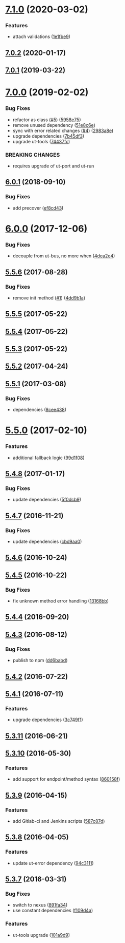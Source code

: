 # [7.1.0](https://github.com/softwaregroup-bg/ut-port-script/compare/v7.0.2...v7.1.0) (2020-03-02)


### Features

* attach validations ([1e1fbe9](https://github.com/softwaregroup-bg/ut-port-script/commit/1e1fbe917db4c5bd359122c8c5581731c23939d6))



## [7.0.2](https://github.com/softwaregroup-bg/ut-port-script/compare/v7.0.1...v7.0.2) (2020-01-17)



## [7.0.1](https://github.com/softwaregroup-bg/ut-port-script/compare/v7.0.0...v7.0.1) (2019-03-22)



# [7.0.0](https://github.com/softwaregroup-bg/ut-port-script/compare/v6.0.1...v7.0.0) (2019-02-02)


### Bug Fixes

* refactor as class ([#5](https://github.com/softwaregroup-bg/ut-port-script/issues/5)) ([5958e75](https://github.com/softwaregroup-bg/ut-port-script/commit/5958e75))
* remove unused dependency ([51e8c6e](https://github.com/softwaregroup-bg/ut-port-script/commit/51e8c6e))
* sync with error related changes ([#4](https://github.com/softwaregroup-bg/ut-port-script/issues/4)) ([2983a8e](https://github.com/softwaregroup-bg/ut-port-script/commit/2983a8e))
* upgrade dependencies ([7b45df3](https://github.com/softwaregroup-bg/ut-port-script/commit/7b45df3))
* upgrade ut-tools ([74437fc](https://github.com/softwaregroup-bg/ut-port-script/commit/74437fc))


### BREAKING CHANGES

* requires upgrade of ut-port and ut-run



<a name="6.0.1"></a>
## [6.0.1](https://github.com/softwaregroup-bg/ut-port-script/compare/v6.0.0...v6.0.1) (2018-09-10)


### Bug Fixes

* add precover ([ef8cd43](https://github.com/softwaregroup-bg/ut-port-script/commit/ef8cd43))



<a name="6.0.0"></a>
# [6.0.0](https://github.com/softwaregroup-bg/ut-port-script/compare/v5.5.6...v6.0.0) (2017-12-06)


### Bug Fixes

* decouple from ut-bus, no more when ([4dea2e4](https://github.com/softwaregroup-bg/ut-port-script/commit/4dea2e4))



<a name="5.5.6"></a>
## [5.5.6](https://github.com/softwaregroup-bg/ut-port-script/compare/v5.5.5...v5.5.6) (2017-08-28)


### Bug Fixes

* remove init method ([#1](https://github.com/softwaregroup-bg/ut-port-script/issues/1)) ([4dd9b1a](https://github.com/softwaregroup-bg/ut-port-script/commit/4dd9b1a))



<a name="5.5.5"></a>
## [5.5.5](https://github.com/softwaregroup-bg/ut-port-script/compare/v5.5.4...v5.5.5) (2017-05-22)



<a name="5.5.4"></a>
## [5.5.4](https://github.com/softwaregroup-bg/ut-port-script/compare/v5.5.3...v5.5.4) (2017-05-22)



<a name="5.5.3"></a>
## [5.5.3](https://github.com/softwaregroup-bg/ut-port-script/compare/v5.5.2...v5.5.3) (2017-05-22)



<a name="5.5.2"></a>
## [5.5.2](https://github.com/softwaregroup-bg/ut-port-script/compare/v5.5.1...v5.5.2) (2017-04-24)



<a name="5.5.1"></a>
## [5.5.1](https://github.com/softwaregroup-bg/ut-port-script/compare/v5.5.0...v5.5.1) (2017-03-08)


### Bug Fixes

* dependencies ([8cee438](https://github.com/softwaregroup-bg/ut-port-script/commit/8cee438))



<a name="5.5.0"></a>
# [5.5.0](https://github.com/softwaregroup-bg/ut-port-script/compare/v5.4.8...v5.5.0) (2017-02-10)


### Features

* additional fallback logic ([99d1f08](https://github.com/softwaregroup-bg/ut-port-script/commit/99d1f08))



<a name="5.4.8"></a>
## [5.4.8](https://github.com/softwaregroup-bg/ut-port-script/compare/v5.4.7...v5.4.8) (2017-01-17)


### Bug Fixes

* update dependencies ([5f0dcb9](https://github.com/softwaregroup-bg/ut-port-script/commit/5f0dcb9))



<a name="5.4.7"></a>
## [5.4.7](https://github.com/softwaregroup-bg/ut-port-script/compare/v5.4.6...v5.4.7) (2016-11-21)


### Bug Fixes

* update dependencies ([cbd9aa0](https://github.com/softwaregroup-bg/ut-port-script/commit/cbd9aa0))



<a name="5.4.6"></a>
## [5.4.6](https://github.com/softwaregroup-bg/ut-port-script/compare/v5.4.5...v5.4.6) (2016-10-24)



<a name="5.4.5"></a>
## [5.4.5](https://github.com/softwaregroup-bg/ut-port-script/compare/v5.4.4...v5.4.5) (2016-10-22)


### Bug Fixes

* fix unknown method error handling ([13168bb](https://github.com/softwaregroup-bg/ut-port-script/commit/13168bb))



<a name="5.4.4"></a>
## [5.4.4](https://github.com/softwaregroup-bg/ut-port-script/compare/v5.4.3...v5.4.4) (2016-09-20)



<a name="5.4.3"></a>
## [5.4.3](https://github.com/softwaregroup-bg/ut-port-script/compare/v5.4.2...v5.4.3) (2016-08-12)


### Bug Fixes

* publish to npm ([dd6babd](https://github.com/softwaregroup-bg/ut-port-script/commit/dd6babd))



<a name="5.4.2"></a>
## [5.4.2](https://git.softwaregroup.com/ut5/ut-port-script/compare/v5.4.1...v5.4.2) (2016-07-22)



<a name="5.4.1"></a>
## [5.4.1](https://git.softwaregroup.com/ut5/ut-port-script/compare/v5.3.11...v5.4.1) (2016-07-11)


### Features

* upgrade dependencies ([3c749f1](https://git.softwaregroup.com/ut5/ut-port-script/commit/3c749f1))



<a name="5.3.11"></a>
## [5.3.11](https://git.softwaregroup.com/ut5/ut-port-script/compare/v5.3.10...v5.3.11) (2016-06-21)



<a name="5.3.10"></a>
## [5.3.10](https://git.softwaregroup.com/ut5/ut-port-script/compare/v5.3.9...v5.3.10) (2016-05-30)


### Features

* add support for endpoint/method syntax ([860158f](https://git.softwaregroup.com/ut5/ut-port-script/commit/860158f))



<a name="5.3.9"></a>
## [5.3.9](https://git.softwaregroup.com/ut5/ut-port-script/compare/v5.3.8...v5.3.9) (2016-04-15)


### Features

* add Gitlab-ci and Jenkins scripts ([587c87d](https://git.softwaregroup.com/ut5/ut-port-script/commit/587c87d))



<a name="5.3.8"></a>
## [5.3.8](https://git.softwaregroup.com/ut5/ut-port-script/compare/v5.3.7...v5.3.8) (2016-04-05)


### Features

* update ut-error dependency ([94c3111](https://git.softwaregroup.com/ut5/ut-port-script/commit/94c3111))



<a name="5.3.7"></a>
## [5.3.7](https://git.softwaregroup.com/ut5/ut-port-script/compare/v5.3.5...v5.3.7) (2016-03-31)


### Bug Fixes

* switch to nexus ([891fa34](https://git.softwaregroup.com/ut5/ut-port-script/commit/891fa34))
* use constant dependencies ([f109d4a](https://git.softwaregroup.com/ut5/ut-port-script/commit/f109d4a))

### Features

* ut-tools upgrade ([101a9d9](https://git.softwaregroup.com/ut5/ut-port-script/commit/101a9d9))



